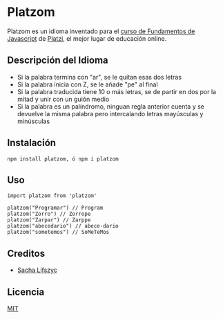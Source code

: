 # Platzom

Platzom es un idioma inventado para el [curso de Fundamentos de Javascript](https://platzi.com/js) de [Platzi](https://platzi.com), el mejor lugar de educación online.

## Descripción del Idioma

- Si la palabra termina con "ar", se le quitan esas dos letras
- Si la palabra inicia con Z, se le añade "pe" al final
- Si la palabra traducida tiene 10 o más letras, se de partir en dos por la mitad y unir con un guión medio
- Si la palabra es un palíndromo, ninguan regla anterior cuenta y se devuelve la misma palabra pero intercalando letras mayúsculas y minúsculas

## Instalación

```
npm install platzom, ó npm i platzom
```

## Uso

```
import platzom from 'platzom'

platzom("Programar") // Program
platzom("Zorro") // Zorrope
platzom("Zarpar") // Zarppe
platzom("abecedario") // abece-dario
platzom("sometemos") // SoMeTeMos
```

## Creditos
- [Sacha Lifszyc](https://twitter.com/@slifszyc)

## Licencia

[MIT](https://opensource.org/licenses/MIT)
